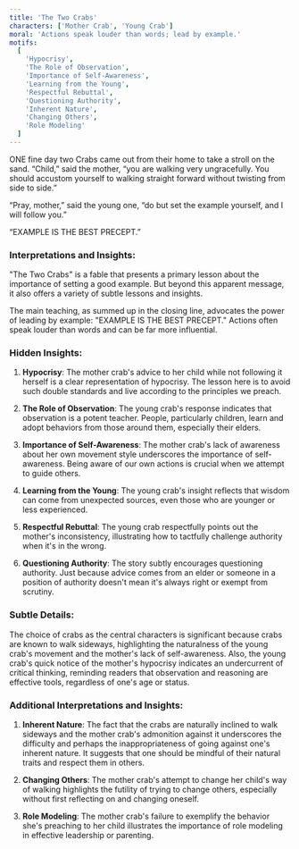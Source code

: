 ```yaml
---
title: 'The Two Crabs'
characters: ['Mother Crab', 'Young Crab']
moral: 'Actions speak louder than words; lead by example.'
motifs:
  [
    'Hypocrisy',
    'The Role of Observation',
    'Importance of Self-Awareness',
    'Learning from the Young',
    'Respectful Rebuttal',
    'Questioning Authority',
    'Inherent Nature',
    'Changing Others',
    'Role Modeling'
  ]
---
```


ONE fine day two Crabs came out from their home to take a stroll on the sand. “Child,” said the mother, “you are walking very ungracefully. You should accustom yourself to walking straight forward without twisting from side to side.”

“Pray, mother,” said the young one, “do but set the example yourself, and I will follow you.”

“EXAMPLE IS THE BEST PRECEPT.”

### Interpretations and Insights:

"The Two Crabs" is a fable that presents a primary lesson about the importance of setting a good example. But beyond this apparent message, it also offers a variety of subtle lessons and insights.

The main teaching, as summed up in the closing line, advocates the power of leading by example: "EXAMPLE IS THE BEST PRECEPT." Actions often speak louder than words and can be far more influential.

### Hidden Insights:

1. **Hypocrisy**: The mother crab's advice to her child while not following it herself is a clear representation of hypocrisy. The lesson here is to avoid such double standards and live according to the principles we preach.

2. **The Role of Observation**: The young crab's response indicates that observation is a potent teacher. People, particularly children, learn and adopt behaviors from those around them, especially their elders.

3. **Importance of Self-Awareness**: The mother crab's lack of awareness about her own movement style underscores the importance of self-awareness. Being aware of our own actions is crucial when we attempt to guide others.

4. **Learning from the Young**: The young crab's insight reflects that wisdom can come from unexpected sources, even those who are younger or less experienced.

5. **Respectful Rebuttal**: The young crab respectfully points out the mother's inconsistency, illustrating how to tactfully challenge authority when it's in the wrong.

6. **Questioning Authority**: The story subtly encourages questioning authority. Just because advice comes from an elder or someone in a position of authority doesn't mean it's always right or exempt from scrutiny.

### Subtle Details:

The choice of crabs as the central characters is significant because crabs are known to walk sideways, highlighting the naturalness of the young crab's movement and the mother's lack of self-awareness. Also, the young crab's quick notice of the mother's hypocrisy indicates an undercurrent of critical thinking, reminding readers that observation and reasoning are effective tools, regardless of one's age or status.

### Additional Interpretations and Insights:

1. **Inherent Nature**: The fact that the crabs are naturally inclined to walk sideways and the mother crab's admonition against it underscores the difficulty and perhaps the inappropriateness of going against one's inherent nature. It suggests that one should be mindful of their natural traits and respect them in others.

2. **Changing Others**: The mother crab's attempt to change her child's way of walking highlights the futility of trying to change others, especially without first reflecting on and changing oneself.

3. **Role Modeling**: The mother crab's failure to exemplify the behavior she's preaching to her child illustrates the importance of role modeling in effective leadership or parenting.
